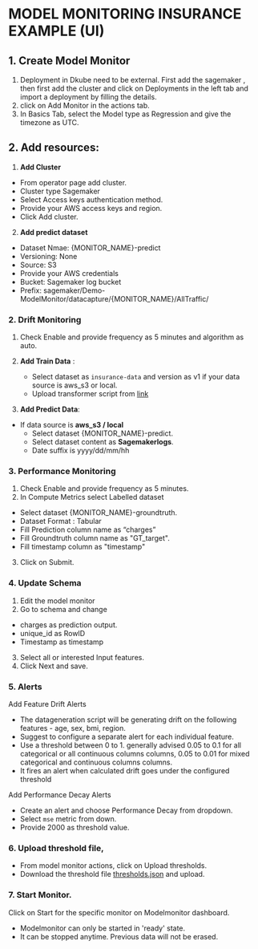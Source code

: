 # MODEL MONITORING INSURANCE EXAMPLE (UI)


## 1. Create Model Monitor
1. Deployment in Dkube need to be external. First add the sagemaker , then first add the cluster and click on Deployments in the left tab and import a deployment by filling the details.
2. click on Add Monitor in the actions tab.
3. In Basics Tab, select the Model type as Regression and give the timezone as UTC.

## 2. Add resources:
1. **Add Cluster**
  - From operator page add cluster.
  - Cluster type Sagemaker
  - Select Access keys authentication method.
  - Provide your AWS access keys and region.
  - Click Add cluster.
2. **Add predict dataset**
  - Dataset Nmae: {MONITOR_NAME}-predict
  - Versioning: None
  - Source: S3
  - Provide your AWS credentials
  - Bucket: Sagemaker log bucket
  - Prefix: sagemaker/Demo-ModelMonitor/datacapture/{MONITOR_NAME}/AllTraffic/

### 2. Drift Monitoring
1. Check Enable and provide frequency as 5 minutes and algorithm as auto.
2. **Add Train Data** :
   - Select dataset as `insurance-data` and version as v1 if your data source is aws_s3 or local.
   - Upload transformer script from [link](https://raw.githubusercontent.com/oneconvergence/dkube-examples/monitoring/insurance/transform-data.py)

3. **Add Predict Data**:
- If data source is **aws_s3 / local**
     -  Select dataset {MONITOR_NAME}-predict.
     -  Select dataset content as **Sagemakerlogs**.
     -  Date suffix is yyyy/dd/mm/hh

### 3. Performance Monitoring
1. Check Enable and provide frequency as 5 minutes.
2. In Compute Metrics select Labelled dataset
  -  Select dataset {MONITOR_NAME}-groundtruth.
  -  Dataset Format : Tabular
  -  Fill Prediction column name as “charges”
  -  Fill Groundtruth column name as "GT_target".
  -  Fill timestamp column as "timestamp"

3. Click on Submit.

### 4. Update Schema
1. Edit the model monitor
2. Go to schema and change
  - charges as prediction output.
  - unique_id as RowID
  - Timestamp as timestamp
3. Select all or interested Input features.
4. Click Next and save.

### 5. Alerts
Add Feature Drift Alerts
 - The datageneration script will be generating drift on the following features - age, sex, bmi, region.
 - Suggest to configure a separate alert for each individual feature.
 - Use a threshold between 0 to 1. generally advised 0.05 to 0.1 for all categorical or all continuous columns columns,  0.05 to 0.01 for mixed categorical and continuous columns columns.
 - It fires an alert when calculated drift goes under the configured threshold

Add Performance Decay Alerts
  - Create an alert and choose Performance Decay from dropdown.
  - Select `mse` metric from down.
  - Provide 2000 as threshold value.

### 6. Upload threshold file, 
- From model monitor actions, click on Upload thresholds. 
- Download the threshold file [thresholds.json](https://github.com/oneconvergence/dkube-examples/blob/monitoring/insurance_cloudevents/thresholds.json) and upload.

### 7. Start Monitor.
Click on Start for the specific monitor on Modelmonitor dashboard.
   - Modelmonitor can only be started in 'ready' state.
   - It can be stopped anytime. Previous data will not be erased.